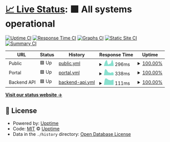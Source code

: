 # [📈 Live Status](https://upptime.github.io/upptime): <!--live status--> **🟩 All systems operational**

[![Uptime CI](https://github.com/The-onefit/uptime/workflows/Uptime%20CI/badge.svg)](https://github.com/The-onefit/uptime/actions?query=workflow%3A%22Uptime+CI%22)
[![Response Time CI](https://github.com/The-onefit/uptime/workflows/Response%20Time%20CI/badge.svg)](https://github.com/The-onefit/uptime/actions?query=workflow%3A%22Response+Time+CI%22)
[![Graphs CI](https://github.com/The-onefit/uptime/workflows/Graphs%20CI/badge.svg)](https://github.com/The-onefit/uptime/actions?query=workflow%3A%22Graphs+CI%22)
[![Static Site CI](https://github.com/The-onefit/uptime/workflows/Static%20Site%20CI/badge.svg)](https://github.com/The-onefit/uptime/actions?query=workflow%3A%22Static+Site+CI%22)
[![Summary CI](https://github.com/The-onefit/uptime/workflows/Summary%20CI/badge.svg)](https://github.com/The-onefit/uptime/actions?query=workflow%3A%22Summary+CI%22)

<!--start: status pages-->
<!-- This summary is generated by Upptime (https://github.com/upptime/upptime) -->
<!-- Do not edit this manually, your changes will be overwritten -->
<!-- prettier-ignore -->
| URL | Status | History | Response Time | Uptime |
| --- | ------ | ------- | ------------- | ------ |
| <img alt="" src="https://www.theonefitapp.com/assets/images/favicon_io/favicon-32x32.png" height="13"> Public | 🟩 Up | [public.yml](https://github.com/The-onefit/uptime/commits/HEAD/history/public.yml) | <details><summary><img alt="Response time graph" src="./graphs/public/response-time-week.png" height="20"> 296ms</summary><br><a href="https://The-onefit.github.io/uptime/history/public"><img alt="Response time 229" src="https://img.shields.io/endpoint?url=https%3A%2F%2Fraw.githubusercontent.com%2FThe-onefit%2Fuptime%2FHEAD%2Fapi%2Fpublic%2Fresponse-time.json"></a><br><a href="https://The-onefit.github.io/uptime/history/public"><img alt="24-hour response time 256" src="https://img.shields.io/endpoint?url=https%3A%2F%2Fraw.githubusercontent.com%2FThe-onefit%2Fuptime%2FHEAD%2Fapi%2Fpublic%2Fresponse-time-day.json"></a><br><a href="https://The-onefit.github.io/uptime/history/public"><img alt="7-day response time 296" src="https://img.shields.io/endpoint?url=https%3A%2F%2Fraw.githubusercontent.com%2FThe-onefit%2Fuptime%2FHEAD%2Fapi%2Fpublic%2Fresponse-time-week.json"></a><br><a href="https://The-onefit.github.io/uptime/history/public"><img alt="30-day response time 288" src="https://img.shields.io/endpoint?url=https%3A%2F%2Fraw.githubusercontent.com%2FThe-onefit%2Fuptime%2FHEAD%2Fapi%2Fpublic%2Fresponse-time-month.json"></a><br><a href="https://The-onefit.github.io/uptime/history/public"><img alt="1-year response time 222" src="https://img.shields.io/endpoint?url=https%3A%2F%2Fraw.githubusercontent.com%2FThe-onefit%2Fuptime%2FHEAD%2Fapi%2Fpublic%2Fresponse-time-year.json"></a></details> | <details><summary><a href="https://The-onefit.github.io/uptime/history/public">100.00%</a></summary><a href="https://The-onefit.github.io/uptime/history/public"><img alt="All-time uptime 100.00%" src="https://img.shields.io/endpoint?url=https%3A%2F%2Fraw.githubusercontent.com%2FThe-onefit%2Fuptime%2FHEAD%2Fapi%2Fpublic%2Fuptime.json"></a><br><a href="https://The-onefit.github.io/uptime/history/public"><img alt="24-hour uptime 100.00%" src="https://img.shields.io/endpoint?url=https%3A%2F%2Fraw.githubusercontent.com%2FThe-onefit%2Fuptime%2FHEAD%2Fapi%2Fpublic%2Fuptime-day.json"></a><br><a href="https://The-onefit.github.io/uptime/history/public"><img alt="7-day uptime 100.00%" src="https://img.shields.io/endpoint?url=https%3A%2F%2Fraw.githubusercontent.com%2FThe-onefit%2Fuptime%2FHEAD%2Fapi%2Fpublic%2Fuptime-week.json"></a><br><a href="https://The-onefit.github.io/uptime/history/public"><img alt="30-day uptime 100.00%" src="https://img.shields.io/endpoint?url=https%3A%2F%2Fraw.githubusercontent.com%2FThe-onefit%2Fuptime%2FHEAD%2Fapi%2Fpublic%2Fuptime-month.json"></a><br><a href="https://The-onefit.github.io/uptime/history/public"><img alt="1-year uptime 100.00%" src="https://img.shields.io/endpoint?url=https%3A%2F%2Fraw.githubusercontent.com%2FThe-onefit%2Fuptime%2FHEAD%2Fapi%2Fpublic%2Fuptime-year.json"></a></details>
| <img alt="" src="https://www.theonefitapp.com/assets/images/favicon_io/favicon-32x32.png" height="13"> Portal | 🟩 Up | [portal.yml](https://github.com/The-onefit/uptime/commits/HEAD/history/portal.yml) | <details><summary><img alt="Response time graph" src="./graphs/portal/response-time-week.png" height="20"> 338ms</summary><br><a href="https://The-onefit.github.io/uptime/history/portal"><img alt="Response time 369" src="https://img.shields.io/endpoint?url=https%3A%2F%2Fraw.githubusercontent.com%2FThe-onefit%2Fuptime%2FHEAD%2Fapi%2Fportal%2Fresponse-time.json"></a><br><a href="https://The-onefit.github.io/uptime/history/portal"><img alt="24-hour response time 354" src="https://img.shields.io/endpoint?url=https%3A%2F%2Fraw.githubusercontent.com%2FThe-onefit%2Fuptime%2FHEAD%2Fapi%2Fportal%2Fresponse-time-day.json"></a><br><a href="https://The-onefit.github.io/uptime/history/portal"><img alt="7-day response time 338" src="https://img.shields.io/endpoint?url=https%3A%2F%2Fraw.githubusercontent.com%2FThe-onefit%2Fuptime%2FHEAD%2Fapi%2Fportal%2Fresponse-time-week.json"></a><br><a href="https://The-onefit.github.io/uptime/history/portal"><img alt="30-day response time 401" src="https://img.shields.io/endpoint?url=https%3A%2F%2Fraw.githubusercontent.com%2FThe-onefit%2Fuptime%2FHEAD%2Fapi%2Fportal%2Fresponse-time-month.json"></a><br><a href="https://The-onefit.github.io/uptime/history/portal"><img alt="1-year response time 369" src="https://img.shields.io/endpoint?url=https%3A%2F%2Fraw.githubusercontent.com%2FThe-onefit%2Fuptime%2FHEAD%2Fapi%2Fportal%2Fresponse-time-year.json"></a></details> | <details><summary><a href="https://The-onefit.github.io/uptime/history/portal">100.00%</a></summary><a href="https://The-onefit.github.io/uptime/history/portal"><img alt="All-time uptime 99.79%" src="https://img.shields.io/endpoint?url=https%3A%2F%2Fraw.githubusercontent.com%2FThe-onefit%2Fuptime%2FHEAD%2Fapi%2Fportal%2Fuptime.json"></a><br><a href="https://The-onefit.github.io/uptime/history/portal"><img alt="24-hour uptime 100.00%" src="https://img.shields.io/endpoint?url=https%3A%2F%2Fraw.githubusercontent.com%2FThe-onefit%2Fuptime%2FHEAD%2Fapi%2Fportal%2Fuptime-day.json"></a><br><a href="https://The-onefit.github.io/uptime/history/portal"><img alt="7-day uptime 100.00%" src="https://img.shields.io/endpoint?url=https%3A%2F%2Fraw.githubusercontent.com%2FThe-onefit%2Fuptime%2FHEAD%2Fapi%2Fportal%2Fuptime-week.json"></a><br><a href="https://The-onefit.github.io/uptime/history/portal"><img alt="30-day uptime 100.00%" src="https://img.shields.io/endpoint?url=https%3A%2F%2Fraw.githubusercontent.com%2FThe-onefit%2Fuptime%2FHEAD%2Fapi%2Fportal%2Fuptime-month.json"></a><br><a href="https://The-onefit.github.io/uptime/history/portal"><img alt="1-year uptime 99.98%" src="https://img.shields.io/endpoint?url=https%3A%2F%2Fraw.githubusercontent.com%2FThe-onefit%2Fuptime%2FHEAD%2Fapi%2Fportal%2Fuptime-year.json"></a></details>
| <img alt="" src="https://www.theonefitapp.com/assets/images/favicon_io/favicon-32x32.png" height="13"> Backend API | 🟩 Up | [backend-api.yml](https://github.com/The-onefit/uptime/commits/HEAD/history/backend-api.yml) | <details><summary><img alt="Response time graph" src="./graphs/backend-api/response-time-week.png" height="20"> 111ms</summary><br><a href="https://The-onefit.github.io/uptime/history/backend-api"><img alt="Response time 107" src="https://img.shields.io/endpoint?url=https%3A%2F%2Fraw.githubusercontent.com%2FThe-onefit%2Fuptime%2FHEAD%2Fapi%2Fbackend-api%2Fresponse-time.json"></a><br><a href="https://The-onefit.github.io/uptime/history/backend-api"><img alt="24-hour response time 110" src="https://img.shields.io/endpoint?url=https%3A%2F%2Fraw.githubusercontent.com%2FThe-onefit%2Fuptime%2FHEAD%2Fapi%2Fbackend-api%2Fresponse-time-day.json"></a><br><a href="https://The-onefit.github.io/uptime/history/backend-api"><img alt="7-day response time 111" src="https://img.shields.io/endpoint?url=https%3A%2F%2Fraw.githubusercontent.com%2FThe-onefit%2Fuptime%2FHEAD%2Fapi%2Fbackend-api%2Fresponse-time-week.json"></a><br><a href="https://The-onefit.github.io/uptime/history/backend-api"><img alt="30-day response time 122" src="https://img.shields.io/endpoint?url=https%3A%2F%2Fraw.githubusercontent.com%2FThe-onefit%2Fuptime%2FHEAD%2Fapi%2Fbackend-api%2Fresponse-time-month.json"></a><br><a href="https://The-onefit.github.io/uptime/history/backend-api"><img alt="1-year response time 112" src="https://img.shields.io/endpoint?url=https%3A%2F%2Fraw.githubusercontent.com%2FThe-onefit%2Fuptime%2FHEAD%2Fapi%2Fbackend-api%2Fresponse-time-year.json"></a></details> | <details><summary><a href="https://The-onefit.github.io/uptime/history/backend-api">100.00%</a></summary><a href="https://The-onefit.github.io/uptime/history/backend-api"><img alt="All-time uptime 99.97%" src="https://img.shields.io/endpoint?url=https%3A%2F%2Fraw.githubusercontent.com%2FThe-onefit%2Fuptime%2FHEAD%2Fapi%2Fbackend-api%2Fuptime.json"></a><br><a href="https://The-onefit.github.io/uptime/history/backend-api"><img alt="24-hour uptime 100.00%" src="https://img.shields.io/endpoint?url=https%3A%2F%2Fraw.githubusercontent.com%2FThe-onefit%2Fuptime%2FHEAD%2Fapi%2Fbackend-api%2Fuptime-day.json"></a><br><a href="https://The-onefit.github.io/uptime/history/backend-api"><img alt="7-day uptime 100.00%" src="https://img.shields.io/endpoint?url=https%3A%2F%2Fraw.githubusercontent.com%2FThe-onefit%2Fuptime%2FHEAD%2Fapi%2Fbackend-api%2Fuptime-week.json"></a><br><a href="https://The-onefit.github.io/uptime/history/backend-api"><img alt="30-day uptime 100.00%" src="https://img.shields.io/endpoint?url=https%3A%2F%2Fraw.githubusercontent.com%2FThe-onefit%2Fuptime%2FHEAD%2Fapi%2Fbackend-api%2Fuptime-month.json"></a><br><a href="https://The-onefit.github.io/uptime/history/backend-api"><img alt="1-year uptime 99.98%" src="https://img.shields.io/endpoint?url=https%3A%2F%2Fraw.githubusercontent.com%2FThe-onefit%2Fuptime%2FHEAD%2Fapi%2Fbackend-api%2Fuptime-year.json"></a></details>

<!--end: status pages-->

[**Visit our status website →**](https://upptime.github.io/upptime)

## 📄 License

- Powered by: [Upptime](https://github.com/upptime/upptime)
- Code: [MIT](./LICENSE) © [Upptime](https://upptime.js.org)
- Data in the `./history` directory: [Open Database License](https://opendatacommons.org/licenses/odbl/1-0/)
